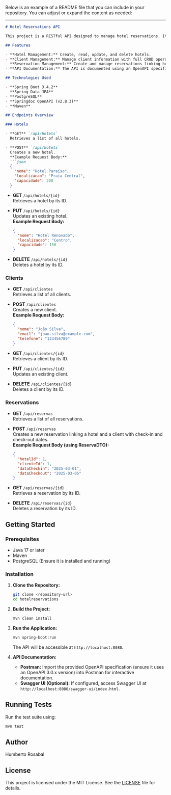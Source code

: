 Below is an example of a README file that you can include in your repository. You can adjust or expand the content as needed:

---

```markdown
# Hotel Reservations API

This project is a RESTful API designed to manage hotel reservations. It provides endpoints for managing hotels, clients, and reservations, allowing you to perform CRUD operations on these entities. The API is built using Spring Boot and follows a layered architecture to keep the code clean and maintainable.

## Features

- **Hotel Management:** Create, read, update, and delete hotels.
- **Client Management:** Manage client information with full CRUD operations.
- **Reservation Management:** Create and manage reservations linking hotels with clients along with check-in and check-out dates.
- **API Documentation:** The API is documented using an OpenAPI specification, which can be imported into Postman for interactive documentation.

## Technologies Used

- **Spring Boot 3.4.2**
- **Spring Data JPA**
- **PostgreSQL**
- **Springdoc OpenAPI (v2.8.3)**
- **Maven**

## Endpoints Overview

### Hotels

- **GET** `/api/hotels`  
  Retrieves a list of all hotels.

- **POST** `/api/hotels`  
  Creates a new hotel.  
  **Example Request Body:**
  ```json
  {
    "nome": "Hotel Paraíso",
    "localizacao": "Praia Central",
    "capacidade": 200
  }
  ```

- **GET** `/api/hotels/{id}`  
  Retrieves a hotel by its ID.

- **PUT** `/api/hotels/{id}`  
  Updates an existing hotel.  
  **Example Request Body:**
  ```json
  {
    "nome": "Hotel Renovado",
    "localizacao": "Centro",
    "capacidade": 150
  }
  ```

- **DELETE** `/api/hotels/{id}`  
  Deletes a hotel by its ID.

### Clients

- **GET** `/api/clientes`  
  Retrieves a list of all clients.

- **POST** `/api/clientes`  
  Creates a new client.  
  **Example Request Body:**
  ```json
  {
    "nome": "João Silva",
    "email": "joao.silva@example.com",
    "telefone": "123456789"
  }
  ```

- **GET** `/api/clientes/{id}`  
  Retrieves a client by its ID.

- **PUT** `/api/clientes/{id}`  
  Updates an existing client.

- **DELETE** `/api/clientes/{id}`  
  Deletes a client by its ID.

### Reservations

- **GET** `/api/reservas`  
  Retrieves a list of all reservations.

- **POST** `/api/reservas`  
  Creates a new reservation linking a hotel and a client with check-in and check-out dates.  
  **Example Request Body (using ReservaDTO):**
  ```json
  {
    "hotelId": 1,
    "clienteId": 1,
    "dataCheckin": "2025-03-01",
    "dataCheckout": "2025-03-05"
  }
  ```

- **GET** `/api/reservas/{id}`  
  Retrieves a reservation by its ID.

- **DELETE** `/api/reservas/{id}`  
  Deletes a reservation by its ID.

## Getting Started

### Prerequisites

- Java 17 or later
- Maven
- PostgreSQL (Ensure it is installed and running)

### Installation

1. **Clone the Repository:**
   ```bash
   git clone <repository-url>
   cd hotelreservations
   ```

2. **Build the Project:**
   ```bash
   mvn clean install
   ```

3. **Run the Application:**
   ```bash
   mvn spring-boot:run
   ```
   The API will be accessible at `http://localhost:8080`.

4. **API Documentation:**
   - **Postman:** Import the provided OpenAPI specification (ensure it uses an OpenAPI 3.0.x version) into Postman for interactive documentation.
   - **Swagger UI (Optional):** If configured, access Swagger UI at `http://localhost:8080/swagger-ui/index.html`.

## Running Tests

Run the test suite using:
```bash
mvn test
```

## Author

Humberto Rosabal

## License

This project is licensed under the MIT License. See the [LICENSE](LICENSE) file for details.
```
